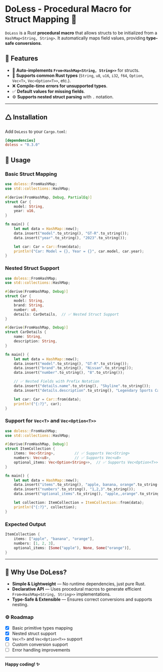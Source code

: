 # DoLess - Procedural Macro for Struct Mapping 🦀

`DoLess` is a Rust **procedural macro** that allows structs to be initialized from a `HashMap<String, String>`. It automatically maps field values, providing **type-safe conversions**.

## 🚀 Features
- 🏢 **Auto-implements `From<HashMap<String, String>>`** for structs.
- 🔄 **Supports common Rust types** (`String`, `u8`, `u16`, `i32`, `f64`, `Option`, `Vec<T>`, `Vec<Option<T>>`, etc.).
- ❌ **Compile-time errors for unsupported types**.
- ✅ **Default values for missing fields**.
- ⚙ **Supports nested struct parsing** with `.` notation.

---

## 🛆 Installation
Add `DoLess` to your `Cargo.toml`:

```toml
[dependencies]
doless = "0.3.0"
```

## 👺 Usage

### Basic Struct Mapping
```rust
use doless::FromHashMap;
use std::collections::HashMap;

#[derive(FromHashMap, Debug, PartialEq)]
struct Car {
    model: String,
    year: u16,
}

fn main() {
    let mut data = HashMap::new();
    data.insert("model".to_string(), "GT-R".to_string());
    data.insert("year".to_string(), "2023".to_string());

    let car: Car = Car::from(data);
    println!("Car: Model = {}, Year = {}", car.model, car.year);
}
```

### Nested Struct Support
```rust
use doless::FromHashMap;
use std::collections::HashMap;

#[derive(FromHashMap, Debug)]
struct Car {
    model: String,
    brand: String,
    number: u8,
    details: CarDetails,  // ✅ Nested Struct Support
}

#[derive(FromHashMap, Debug)]
struct CarDetails {
    name: String,
    description: String,
}

fn main() {
    let mut data = HashMap::new();
    data.insert("model".to_string(), "GT-R".to_string());
    data.insert("brand".to_string(), "Nissan".to_string());
    data.insert("number".to_string(), "8".to_string());

    // ✅ Nested Fields with Prefix Notation
    data.insert("details.name".to_string(), "Skyline".to_string());
    data.insert("details.description".to_string(), "Legendary Sports Car".to_string());

    let car: Car = Car::from(data);
    println!("{:?}", car);
}
```

### Support for `Vec<T>` and `Vec<Option<T>>`
```rust
use doless::FromHashMap;
use std::collections::HashMap;

#[derive(FromHashMap, Debug)]
struct ItemCollection {
    items: Vec<String>,         // ✅ Supports Vec<String>
    numbers: Vec<u8>,           // ✅ Supports Vec<u8>
    optional_items: Vec<Option<String>>,  // ✅ Supports Vec<Option<T>>
}

fn main() {
    let mut data = HashMap::new();
    data.insert("items".to_string(), "apple, banana, orange".to_string());
    data.insert("numbers".to_string(), "1,2,3".to_string());
    data.insert("optional_items".to_string(), "apple,,orange".to_string()); // Empty string = None

    let collection: ItemCollection = ItemCollection::from(data);
    println!("{:?}", collection);
}
```

### Expected Output
```rust
ItemCollection {
    items: ["apple", "banana", "orange"],
    numbers: [1, 2, 3],
    optional_items: [Some("apple"), None, Some("orange")],
}
```

---

## 🚀 Why Use DoLess?
- **Simple & Lightweight** — No runtime dependencies, just pure Rust.
- **Declarative API** — Uses procedural macros to generate efficient `From<HashMap<String, String>>` implementations.
- **Type-Safe & Extensible** — Ensures correct conversions and supports nesting.

### ⚙ Roadmap
- [x] Basic primitive types mapping
- [x] Nested struct support
- [x] `Vec<T>` and `Vec<Option<T>>` support
- [ ] Custom conversion support
- [ ] Error handling improvements

---

**Happy coding! ✨**

